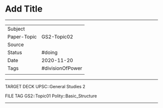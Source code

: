 # Add Title

***

|         |                   |
| ------- | ----------------- |
| Subject |                   |
| Paper-Topic   | GS2-Topic02          |
| Source  |                   |
| Status  | #doing            |
| Date    | 2020-11-20        |
| Tags    | #divisionOfPower  |
|         |                   |

***

TARGET DECK
UPSC::General Studies 2

FILE TAG
GS2::Topic01 Polity::Basic_Structure

***
